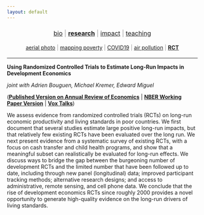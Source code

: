```yaml
---
layout: default
---
```


<div align="center">
	<h3 style="color: #999; font-weight: 400;">
	<a href="http://luna-yue-huang.com/index.html">bio</a> | <a href="http://luna-yue-huang.com/research.html"><b>research</b></a> | <a href="http://luna-yue-huang.com/impact.html">impact</a> | <a href="http://luna-yue-huang.com/teaching.html">teaching</a><br>
	</h3>
</div>
<div align="center">
	<h4 style="color: #999; font-weight: 400;">
	<a href="http://luna-yue-huang.com/research-aerial.html">aerial photo</a> | <a href="http://luna-yue-huang.com/research-jmp.html">mapping poverty</a> | <a href="http://luna-yue-huang.com/research-covid19.html">COVID19</a> | <a href="http://luna-yue-huang.com/research-pollution.html">air pollution</a> | <a href="http://luna-yue-huang.com/research-rct.html"><b>RCT</b></a>
	</h4>
</div>

----

__Using Randomized Controlled Trials to Estimate Long-Run Impacts in Development Economics__

_joint with Adrien Bouguen, Michael Kremer, Edward Miguel_

([__Published Version on Annual Review of Economics__](https://www.annualreviews.org/doi/full/10.1146/annurev-economics-080218-030333) &#124; [__NBER Working Paper Version__](https://www.nber.org/papers/w25356) &#124; [__Vox Talks__](https://voxeu.org/vox-talks/rcts-long-run))

We assess evidence from randomized controlled trials (RCTs) on long-run economic productivity and living standards in poor countries. We first document that several studies estimate large positive long-run impacts, but that relatively few existing RCTs have been evaluated over the long run. We next present evidence from a systematic survey of existing RCTs, with a focus on cash transfer and child health programs, and show that a meaningful subset can realistically be evaluated for long-run effects. We discuss ways to bridge the gap between the burgeoning number of development RCTs and the limited number that have been followed up to date, including through new panel (longitudinal) data; improved participant tracking methods; alternative research designs; and access to administrative, remote sensing, and cell phone data. We conclude that the rise of development economics RCTs since roughly 2000 provides a novel opportunity to generate high-quality evidence on the long-run drivers of living standards.
